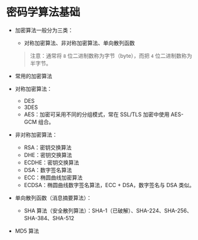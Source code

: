 # 密码学算法基础

- 加密算法一般分为三类：
  - 对称加密算法、非对称加密算法、单向散列函数
  
  > 注意：通常将 `8` 位二进制数称为字节（byte），而把 `4` 位二进制数称为半字节。

- 常用的加密算法
- 对称加密算法：
  - DES
  - 3DES
  - AES：加密可采用不同的分组模式，常在 SSL/TLS 加密中使用 AES-GCM 组合。
- 非对称加密算法：
  - RSA：密钥交换算法
  - DHE：密钥交换算法
  - ECDHE：密钥交换算法
  - DSA：数字签名算法
  - ECC：椭圆曲线加密算法
  - ECDSA：椭圆曲线数字签名算法，ECC + DSA，数字签名与 DSA 类似。
- 单向散列函数（消息摘要算法）：
  - SHA 算法（安全散列算法）：SHA-1（已破解）、SHA-224、SHA-256、SHA-384、SHA-512
- MD5 算法

